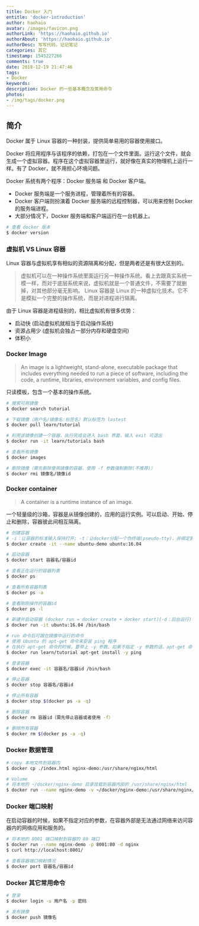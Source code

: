 ```yaml
---
title: Docker 入门
entitle: 'docker-introduction'
author: haohaio
avatar: /images/favicon.png
authorLink: 'https://haohaio.github.io'
authorAbout: 'https://haohaio.github.io'
authorDesc: 写写代码，记记笔记
categories: 其它
timestamp: 1545227266
comments: true
date: 2018-12-19 21:47:46
tags:
- Docker
keywords:
description: Docker 的一些基本概念及常用命令
photos:
- /img/tags/docker.png
---
```


## 简介

Docker 属于 Linux 容器的一种封装，提供简单易用的容器使用接口。

Docker 将应用程序与该程序的依赖，打包在一个文件里面。运行这个文件，就会生成一个虚拟容器。程序在这个虚拟容器里运行，就好像在真实的物理机上运行一样。有了 Docker，就不用担心环境问题。

Docker 系统有两个程序：Docker 服务端 和 Docker 客户端。

- Docker 服务端是一个服务进程，管理着所有的容器。
- Docker 客户端则扮演着 Docker 服务端的远程控制器，可以用来控制 Docker 的服务端进程。
- 大部分情况下，Docker 服务端和客户端运行在一台机器上。

```bash
# 查看 docker 版本
$ docker version
```

### 虚拟机 VS Linux 容器

Linux 容器与虚拟机享有相似的资源隔离和分配，但是两者还是有很大区别的。

> 虚拟机可以在一种操作系统里面运行另一种操作系统。看上去跟真实系统一模一样，而对于底层系统来说，虚拟机就是一个普通文件，不需要了就删掉，对其他部分毫无影响。
> Linux 容器是 Linux 的一种虚拟化技术。它不是模拟一个完整的操作系统，而是对进程进行隔离。

由于 Linux 容器是进程级别的，相比虚拟机有很多优势：

- 启动快 (启动虚拟机就相当于启动操作系统)
- 资源占用少 (虚拟机会独占一部分内存和硬盘空间)
- 体积小

### Docker Image

> An image is a lightweight, stand-alone, executable package that includes everything needed to run a piece of software, including the code, a runtime, libraries, environment variables, and config files.

只读模板，包含一个基本的操作系统。

```bash
# 搜索可用镜像
$ docker search tutorial

# 下载镜像（用户名/镜像名:标签名）默认标签为 lastest
$ docker pull learn/tutorial

# 利用该镜像创建一个容器，执行完成会进入 bash 界面，输入 exit 可退出
$ docker run -it learn/tutorials bash

# 查看所有镜像
$ docker images

# 删除镜像（需先删除使用镜像的容器，使用 -f 参数强制删除(不推荐)）
$ docker rmi 镜像名/镜像id
```

### Docker container

> A container is a runtime instance of an image.

一个轻量级的沙箱，容器是从镜像创建的，应用的运行实例。可以启动、开始、停止和删除，容器彼此间相互隔离。

```bash
# 创建容器
# -i：让容器的标准输入保持打开; -t：让docker分配一个伪终端(pseudo-tty)，并绑定到容器的标准输入上。即允许用户交互
$ docker create -it --name ubuntu-demo ubuntu:16.04

# 启动容器
$ docker start 容器名/容器id

# 查看正在运行的容器列表
$ docker ps

# 查看所有容器列表
$ docker ps -a

# 查看刚刚操作的容器id
$ docker ps -l

# 新建并启动容器 (docker run = docker create + docker start)(-d：后台运行)
$ docker run -it ubuntu:16.04 /bin/bash

# run 命令后可跟在镜像中运行的命令
# 使用 Ubuntu 的 apt-get 命令来安装 ping 程序
# 在执行 apt-get 命令的时候，要带上 -y 参数。如果不指定 -y 参数的话，apt-get 命令会进入交互模式，需要用户输入命令来进行确认，但在 Docker 环境中是无法响应这种交互的。
$ docker run learn/tutorial apt-get install -y ping

# 登录容器
$ docker exec -it 容器名/容器id /bin/bash

# 停止容器
$ docker stop 容器名/容器id

# 停止所有容器
$ docker stop $(docker ps -a -q)

# 删除容器
$ docker rm 容器id（需先停止容器或者使用 -f）

# 删除所有容器
$ docker rm $(docker ps -a -q)

```

### Docker 数据管理

```bash
# copy 本地文件到容器内
$ docker cp ./index.html nginx-demo:/usr/share/nginx/html

# Volume
# 将本地的 ~/docker/nginx-demo 目录挂载到容器内部的 /usr/share/nginx/html
$ docker run --name nginx-demo -v ~/docker/nginx-demo:/usr/share/nginx/html -d nginx
```

### Docker 端口映射

在启动容器的时候，如果不指定对应的参数，在容器外部是无法通过网络来访问容器内的网络应用和服务的。

```bash
# 将本地的 8001 端口映射到容器的 80 端口
$ docker run --name nginx-demo -p 8001:80 -d nginx
$ curl http://localhost:8001/

# 查看容器端口映射情况
$ docker port 容器名/容器id
```

### Docker 其它常用命令

```bash
# 登录
$ docker login -u 用户名 -p 密码

# 发布镜像
$ docker push 镜像名
```